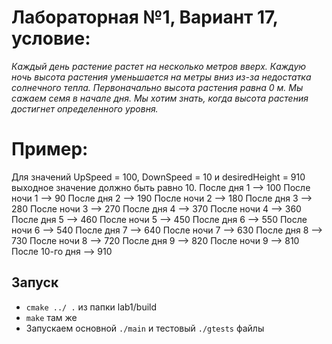 # Лабораторная №1, Вариант 17, условие:

*Каждый день растение растет на несколько метров вверх. Каждую ночь высота растения уменьшается
на метры вниз из-за недостатка солнечного тепла. Первоначально высота растения равна 0 м. 
Мы сажаем семя в начале дня. Мы хотим знать, когда высота растения достигнет определенного
уровня.*

# Пример:

Для значений UpSpeed = 100, DownSpeed = 10 и desiredHeight = 910 выходное значение должно
быть равно 10.
После дня 1 --> 100
После ночи 1 --> 90
После дня 2 --> 190
После ночи 2 --> 180
После дня 3 --> 280
После ночи 3 --> 270
После дня 4 --> 370
После ночи 4 --> 360
После дня 5 --> 460
После ночи 5 --> 450
После дня 6 --> 550
После ночи 6 --> 540
После дня 7 --> 640
После ночи 7 --> 630
После дня 8 --> 730
После ночи 8 --> 720
После дня 9 --> 820
После ночи 9 --> 810
После 10-го дня --> 910

## Запуск
- `cmake ../ .` из папки lab1/build
- `make` там же
- Запускаем основной `./main` и тестовый `./gtests` файлы